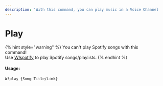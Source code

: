 ```yaml
---
description: 'With this command, you can play music in a Voice Channel'
---
```


# Play

{% hint style="warning" %}
You can't play Spotify songs with this command!  
Use [W!spotify](spotify.md) to play Spotify songs/playlists.
{% endhint %}

#### Usage:

```text
W!play {Song Title/Link}
```



